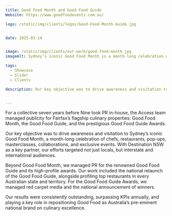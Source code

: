 ```yaml
---
title: Good Food Month and Good Food Guide
Website: https://www.goodfoodevents.com.au/

logo: /static/img/clients/logos/Good-Food-Month-Guide.jpg


date: 2025-03-14


image: /static/img/clients/our-work/good-food-month.jpg
imageAlt: Sydney’s iconic Good Food Month is a month-long celebration of chefs, restaurants, pop-ups, masterclasses, collaborations, and exclusive events.

tags:
  - Showcase
  - Slider
  - Clients

description: Our key objective was to drive awareness and visitation to Sydney’s iconic Good Food Month, a month-long celebration of chefs, restaurants, pop-ups, masterclasses, collaborations, and exclusive events. With Destination NSW as a key partner, our efforts targeted not just locals, but interstate and international audiences. 


---
```


For a collective seven years before Nine took PR in-house, the Access team managed publicity for Fairfax’s flagship culinary properties: Good Food Month, the Good Food Guide, and the prestigious Good Food Guide Awards. 

Our key objective was to drive awareness and visitation to Sydney’s iconic Good Food Month, a month-long celebration of chefs, restaurants, pop-ups, masterclasses, collaborations, and exclusive events. With Destination NSW as a key partner, our efforts targeted not just locals, but interstate and international audiences. 

Beyond Good Food Month, we managed PR for the renowned Good Food Guide and its high-profile awards. Our work included the national relaunch of the Good Food Guide, alongside profiling top restaurants in every Australian state and territory. For the Good Food Guide Awards, we managed red carpet media and the national announcement of winners.

Our results were consistently outstanding, surpassing KPIs annually, and playing a key role in repositioning Good Food as Australia’s pre-eminent national brand on culinary excellence.


